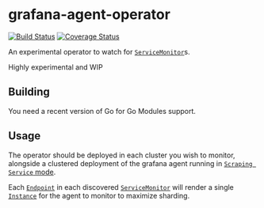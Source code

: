 # grafana-agent-operator

[![Build Status](https://github.com/nlowe/grafana-agent-operator/workflows/CI/badge.svg)](https://github.com/nlowe/grafana-agent-operator/actions?workflow=ci) [![Coverage Status](https://coveralls.io/repos/github/nlowe/grafana-agent-operator/badge.svg?branch=master)](https://coveralls.io/github/nlowe/grafana-agent-operator?branch=master)

An experimental operator to watch for [`ServiceMonitor`](https://github.com/prometheus-operator/prometheus-operator/blob/master/Documentation/api.md#servicemonitor)s.

Highly experimental and WIP

## Building

You need a recent version of Go for Go Modules support.

## Usage

The operator should be deployed in each cluster you wish to monitor, alongside a clustered
deployment of the grafana agent running in [`Scraping Service` mode](https://github.com/grafana/agent/blob/master/docs/scraping-service.md).

Each [`Endpoint`]() in each discovered [`ServiceMonitor`](https://github.com/prometheus-operator/prometheus-operator/blob/master/Documentation/api.md#servicemonitor)
will render a single [`Instance`](https://github.com/grafana/agent/blob/master/docs/configuration-reference.md#prometheus_instance_config)
for the agent to monitor to maximize sharding.

